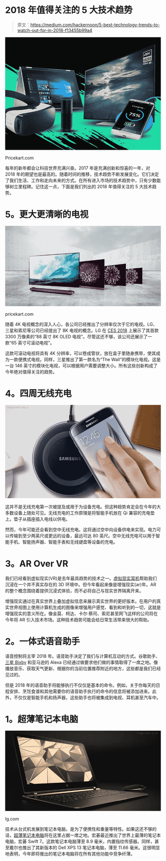 # 2018 年值得关注的 5 大技术趋势

> 原文：<https://medium.com/hackernoon/5-best-technology-trends-to-watch-out-for-in-2018-f13455b99a4>

![](img/8a2655636269c1a89d2a4c2d4017d50f.png)

Pricekart.com

每年的新年都会让科技世界充满兴奋。2017 年是充满创新和惊喜的一年，对 2018 年的期望也是最高的。随着时间的推移，技术趋势不断发展变化。它们决定了我们生活、工作和走向未来的方式。在所有进入市场的技术趋势中，只有少数能够树立里程碑。记住这一点，下面是我们列出的 2018 年值得关注的 5 大技术趋势。

# **5。更大更清晰的电视**

![](img/46d80c4126003dfe17aaef2fb11db0f4.png)

pricekart.com

随着 4K 电视概念的深入人心，各公司已经推出了分辨率仅次于它的电视。LG、三星和索尼等公司已经提出了 8K 电视的概念。LG 在 [CES 2018](https://www.pricekart.com/blog/ces-2018-top-gadgets-inspired-us/) 上展示了其首款 3300 万像素的“88 英寸 8K OLED 电视”。尽管这还不够，该公司还展示了一款“65 英寸可滚动电视”。

这款可滚动电视将具有 4K 分辨率，可以卷成管状，放在盒子里随身携带，使其成为一款便携式电视。同样，三星推出了第一款名为“The Wall”的模块化电视。这是一台 146 英寸的模块化电视，可以根据用户需要调整大小。所有这些创新构成了今年绝对值得关注的趋势。

# **4。四周无线充电**

![](img/361f55b1ca40757f3801577d9d5367dc.png)

这并不是无线充电第一次被提及或用于为设备充电。但这种趋势肯定会在今年的大多数设备上随处可见。无线充电的工作原理是将智能手机放在 Qi 兼容的充电垫上。垫子从插座插入电线以供电。

然而，今年可能还会看到空中无线充电。这将通过空中向设备供电来实现。电力可以传输到至少两英尺或更远的设备，最远可达 80 英尺。空中无线充电可以用于智能手机、智能扬声器、智能手表和无线键盘等设备的充电。

# **3。AR Over VR**

我们已经看到虚拟现实(VR)是去年最具趋势的技术之一。[虚拟现实耳机](https://www.pricekart.com/mobile-accessories/vr-headsets)帮助我们沉浸在一个并不真实存在的 3D 环境中。但今年看起来像是增强现实(ar)年。AR 的整个概念围绕着提供沉浸式体验，而不必将自己与现实世界隔离开来。

增强现实通过在真实世界上叠加虚拟信息来展示真实世界的更好版本。在用户的真实世界视图上使用计算机生成的图像来增强用户感觉、看到和听到的一切，这就是增强现实的意义所在。像金莫、柯达、卡尔·蔡司、索尼甚至网飞这样的公司将在今年将 AR 引入技术市场。这种技术趋势可能会给日常生活带来很大的帮助。

# **2。一体式语音助手**

语音控制将主宰 2018 年。语音助手决定了我们与计算机互动的方式。谷歌助手、[三星 Bixby](https://www.pricekart.com/blog/amazing-samsung-bixby-tricks/) 和亚马逊的 Alexa 已经通过做要求他们做的事情取得了一席之地。像播放音乐、获取天气更新、根据你的当前位置推荐附近的地方，这些都是我们已经见过的。

但是 2018 年的语音助手将能够执行不仅仅是基本的命令。例如，关于你每天的日程安排、烹饪食谱和其他需要你的语音助手执行的命令的信息将被添加进来。此外，不仅仅是智能手机和扬声器，这些助手也将被集成到电视、耳机甚至汽车中。

# **1。超薄笔记本电脑**

![](img/7c0beb2e88085243957edb9af085158e.png)

lg.com

技术从台式机发展到笔记本电脑，是为了便携性和重量等特性。如果这还不够的话，[超薄笔记本电脑](https://www.pricekart.com/laptop)将在这里占据一席之地。宏碁最近推出了世界上最薄的笔记本电脑，宏碁 Swift 7。这款笔记本电脑薄至 8.9 毫米，内置指纹传感器。同样，甚至戴尔也推出了其新版本的 Dell XPS 13 笔记本电脑，薄至 11.66 毫米。这很明显地表明，今年即将推出的笔记本电脑将在所有其他功能中竞争纤薄。